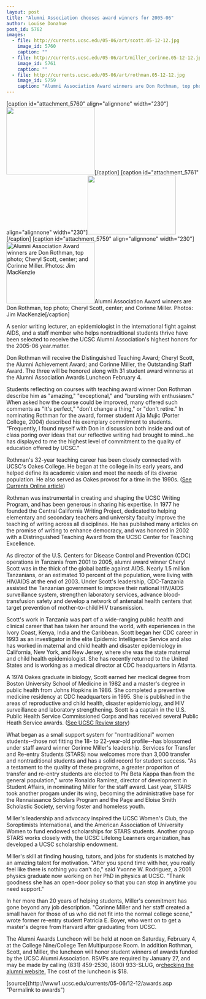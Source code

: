 ```yaml
---
layout: post
title: "Alumni Association chooses award winners for 2005-06"
author: Louise Donahue 
post_id: 5762
images:
  - file: http://currents.ucsc.edu/05-06/art/scott.05-12-12.jpg
    image_id: 5760
    caption: ""
  - file: http://currents.ucsc.edu/05-06/art/miller_corinne.05-12-12.jpg
    image_id: 5761
    caption: ""
  - file: http://currents.ucsc.edu/05-06/art/rothman.05-12-12.jpg
    image_id: 5759
    caption: "Alumni Association Award winners are Don Rothman, top photo; Cheryl Scott, center; and Corinne Miller. Photos: Jim MacKenzie"
---
```


[caption id="attachment_5760" align="alignnone" width="230"]<a href="http://localhost/mysite/wp-content/uploads/2005/12/scott.05-12-12.jpg"><img class="size-full wp-image-5760" src="http://localhost/mysite/wp-content/uploads/2005/12/scott.05-12-12.jpg" alt="" width="230" height="176" /></a>[/caption]
[caption id="attachment_5761" align="alignnone" width="230"]<a href="http://localhost/mysite/wp-content/uploads/2005/12/miller_corinne.05-12-12.jpg"><img class="size-full wp-image-5761" src="http://localhost/mysite/wp-content/uploads/2005/12/miller_corinne.05-12-12.jpg" alt="" width="230" height="153" /></a>[/caption]
[caption id="attachment_5759" align="alignnone" width="230"]<a href="http://localhost/mysite/wp-content/uploads/2005/12/rothman.05-12-12.jpg"><img class="size-full wp-image-5759" src="http://localhost/mysite/wp-content/uploads/2005/12/rothman.05-12-12.jpg" alt="Alumni Association Award winners are Don Rothman, top photo; Cheryl Scott, center; and Corinne Miller. Photos: Jim MacKenzie" width="230" height="160" /></a>Alumni Association Award winners are Don Rothman, top photo; Cheryl Scott, center; and Corinne Miller. Photos: Jim MacKenzie[/caption]
<a name="content" id="content"></a>
<p>
  A senior writing lecturer, an epidemiologist in the international fight against AIDS, and a staff member who helps nontraditional students thrive have been selected to receive the UCSC Alumni Association's highest honors for the 2005-06 year.matter.
</p>
<p>
  Don Rothman will receive the Distinguished Teaching Award; Cheryl Scott, the Alumni Achievement Award; and Corinne Miller, the Outstanding Staff Award. The three will be honored along with 31 student award winnerss at the Alumni Association Awards Luncheon February 4.
</p>
<p>
  Students reflecting on courses with teaching award winner Don Rothman describe him as "amazing," "exceptional," and "bursting with enthusiasm." When asked how the course could be improved, many offered such comments as "It's perfect," "don't change a thing," or "don't retire." In nominating Rothman for the award, former student Ajia Mujic (Porter College, 2004) described his exemplary commitment to students. "Frequently, I found myself with Don in discussion both inside and out of class poring over ideas that our reflective writing had brought to mind...he has displayed to me the highest level of commitment to the quality of education offered by UCSC."
</p>
<p>
  Rothman's 32-year teaching career has been closely connected with UCSC's Oakes College. He began at the college in its early years, and helped define its academic vision and meet the needs of its diverse population. He also served as Oakes provost for a time in the 1990s. (<a href="http://currents.ucsc.edu/05-06/08-22/writing.asp">See Currents Online article</a>)
</p>
<p>
  Rothman was instrumental in creating and shaping the UCSC Writing Program, and has been generous in sharing his expertise. In 1977 he founded the Central California Writing Project, dedicated to helping elementary and secondary teachers and university faculty improve the teaching of writing across all disciplines. He has published many articles on the promise of writing to enhance democracy, and was honored in 2002 with a Distringuished Teaching Award from the UCSC Center for Teaching Excellence.
</p>
<p>
  As director of the U.S. Centers for Disease Control and Prevention (CDC) operations in Tanzania from 2001 to 2005, alumni award winner Cheryl Scott was in the thick of the global battle against AIDS. Nearly 1.5 million Tanzanians, or an estimated 10 percent of the population, were living with HIV/AIDS at the end of 2003<strong>.</strong> Under Scott's leadership, CDC-Tanzania assisted the Tanzanian government to improve their national HIV/AIDS surveillance system, strengthen laboratory services, advance blood-transfusion safety and develop a network of antenatal health centers that target prevention of mother-to-child HIV transmission.
</p>
<p>
  Scott's work in Tanzania was part of a wide-ranging public health and clinical career that has taken her around the world, with experiences in the Ivory Coast, Kenya, India and the Caribbean. Scott began her CDC career in 1993 as an investigator in the elite Epidemic Intelligence Service and also has worked in maternal and child health and disaster epidemiology in California, New York, and New Jersey, where she was the state maternal and child health epidemiologist. She has recently returned to the United States and is working as a medical director at CDC headquarters in Atlanta.
</p>
<p>
  A 1974 Oakes graduate in biology, Scott earned her medical degree from Boston University School of Medicine in 1982 and a master's degree in public health from Johns Hopkins in 1986. She completed a preventive medicine residency at CDC headquarters in 1995. She is published in the areas of reproductive and child health, disaster epidemiology, and HIV surveillance and laboratory strengthening. Scott is a captain in the U.S. Public Health Service Commissioned Corps and has received several Public Heath Service awards. (<a href="http://review.ucsc.edu/spring05/40Years/scott.asp">See UCSC Review story</a>)
</p>
<p>
  What began as a small support system for "nontraditional" women students--those not fitting the 18- to 22-year-old profile--has blossomed under staff award winner Corinne Miller's leadership. Services for Transfer and Re-entry Students (STARS) now welcomes more than 3,000 transfer and nontraditional students and has a solid record for student success. "As a testament to the quality of these programs, a greater proporiton of transfer and re-entry students are elected to Phi Beta Kappa than from the general population," wrote Ronaldo Ramirez, director of development in Student Affairs, in nominating Miller for the staff award. Last year, STARS took another progam under its wing, becoming the administrative base for the Rennaissance Scholars Program and the Page and Eloise Smith Scholastic Society, serving foster and homeless youth.
</p>
<p>
  Miller's leadership and advocacy inspired the UCSC Women's Club, the Soroptimists International, and the American Association of University Women to fund endowed scholarships for STARS students. Another group STARS works closely with, the UCSC Lifelong Learners organization, has developed a UCSC scholarship endowment.
</p>
<p>
  Miller's skill at finding housing, tutors, and jobs for students is matched by an amazing talent for motivation. "After you spend time with her, you really feel like there is nothing you can't do," said Yvonne W. Rodriguez, a 2001 physics graduate now working on her PhD in physics at UCSC. "Thank goodness she has an open-door policy so that you can stop in anytime you need support."
</p>
<p>
  In her more than 20 years of helping students, Miller's commitment has gone beyond any job description. "Corinne Miller and her staff created a small haven for those of us who did not fit into the normal college scene," wrote former re-entry student Patricia E. Boyer, who went on to get a master's degree from Harvard after graduating from UCSC.
</p>
<p>
  The Alumni Awards Luncheon will be held at noon on Saturday, February 4, at the College Nine/College Ten Multipurpose Room. In addition Rothman, Scott, and Miller, the luncheon will honor student winners of awards funded by the UCSC Alumni Association. RSVPs are required by January 27, and may be made by calling (831) 459-2530, (800) 933-SLUG, or<a href="http://alumni.ucsc.edu/">checking the alumni website.</a> The cost of the luncheon is $18.
</p>
<form>
  <input name="t1" size="-1" type="hidden">
</form>




</p>
[source](http://www1.ucsc.edu/currents/05-06/12-12/awards.asp "Permalink to awards")
